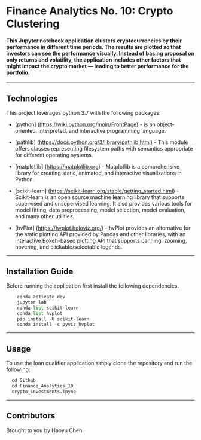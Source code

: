# Finance Analytics No. 10: Crypto Clustering

#### This Jupyter notebook application clusters cryptocurrencies by their performance in different time periods. The results are plotted so that investors can see the performance visually.  Instead of basing proposal on only returns and volatility, the application includes other factors that might impact the crypto market — leading to better performance for the portfolio.

---

## Technologies

This project leverages python 3.7 with the following packages:

* [python] (https://wiki.python.org/moin/FrontPage) - is an object-oriented, interpreted, and interactive programming language.

* [pathlib] (https://docs.python.org/3/library/pathlib.html) - This module offers classes representing filesystem paths with semantics appropriate for different operating systems.

* [matplotlib] (https://matplotlib.org) - Matplotlib is a comprehensive library for creating static, animated, and interactive visualizations in Python.

* [scikit-learn] (https://scikit-learn.org/stable/getting_started.html) - Scikit-learn is an open source machine learning library that supports supervised and unsupervised learning. It also provides various tools for model fitting, data preprocessing, model selection, model evaluation, and many other utilities.

* [hvPlot] (https://hvplot.holoviz.org/) - hvPlot provides an alternative for the static plotting API provided by Pandas and other libraries, with an interactive Bokeh-based plotting API that supports panning, zooming, hovering, and clickable/selectable legends.

---

## Installation Guide

Before running the application first install the following dependencies.

``` python
    conda activate dev
    jupyter lab
    conda list scikit-learn
    conda list hvplot
    pip install -U scikit-learn
    conda install -c pyviz hvplot
```
---

## Usage

To use the loan qualifier application simply clone the repository and run the following:

```python
  cd Github
  cd Finance_Analytics_10
  crypto_investments.ipynb
```

---

## Contributors

Brought to you by Haoyu Chen

